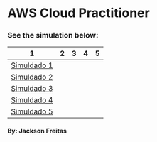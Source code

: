 # AWS Cloud Practitioner 
### See the simulation below:


| 1 | 2 | 3 | 4 | 5 |
|---|---|---|---|---|
|[Simuldado 1](https://github.com/jacksonMarcelinoFreitas/AWS_Cloud_Practitioner_Simulator/blob/master/simulado_one.md)
|[Simuldado 2](https://github.com/jacksonMarcelinoFreitas/AWS_Cloud_Practitioner_Simulator/blob/master/simulado_two.md)
|[Simuldado 3]()
|[Simuldado 4]()
|[Simuldado 5]()|

#### By: Jackson Freitas 

